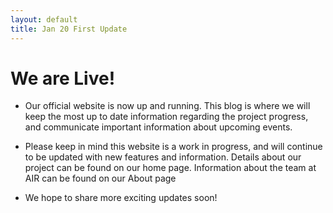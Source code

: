 ```yaml
---
layout: default
title: Jan 20 First Update
---
```

# We are Live!

- Our official website is now up and running. This blog is where we will keep the most up to date information regarding the project progress, and communicate important information about upcoming events.

- Please keep in mind this website is a work in progress, and will continue to be updated with new features and information. Details about our project can be found on our home page. Information about the team at AIR can be found on our About page

- We hope to share more exciting updates soon!
